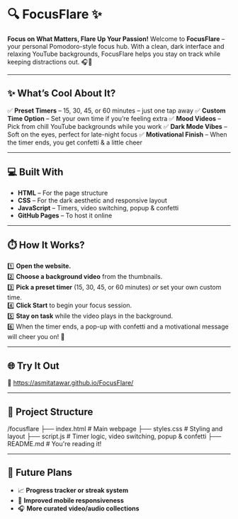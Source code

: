 # 🔍 FocusFlare ✨
**Focus on What Matters, Flare Up Your Passion!**
Welcome to **FocusFlare** – your personal Pomodoro-style focus hub. With a clean, dark interface and relaxing YouTube backgrounds, FocusFlare helps you stay on track while keeping distractions out. 🎧🌙

---

## ✨ What’s Cool About It?
✅ **Preset Timers** – 15, 30, 45, or 60 minutes – just one tap away
✅ **Custom Time Option** – Set your own time if you’re feeling extra
✅ **Mood Videos** – Pick from chill YouTube backgrounds while you work
✅ **Dark Mode Vibes** – Soft on the eyes, perfect for late-night focus
✅ **Motivational Finish** – When the timer ends, you get confetti & a little cheer

---

## 💻 Built With
- **HTML** – For the page structure
- **CSS** – For the dark aesthetic and responsive layout
- **JavaScript** – Timers, video switching, popup & confetti
- **GitHub Pages** – To host it online

---

## ⏱️ How It Works?  
1️⃣ **Open the website.**  
2️⃣ **Choose a background video** from the thumbnails.  
3️⃣ **Pick a preset timer** (15, 30, 45, or 60 minutes) *or* set your own custom time.  
4️⃣ **Click Start** to begin your focus session.  
5️⃣ **Stay on task** while the video plays in the background.  
6️⃣ When the timer ends, a pop-up with confetti and a motivational message will cheer you on! 🎉


---

## 🌐 Try It Out
🔗 https://asmitatawar.github.io/FocusFlare/

---

## 📁 Project Structure
/focusflare
├── index.html # Main webpage
├── styles.css # Styling and layout
├── script.js # Timer logic, video switching, popup & confetti
├── README.md # You're reading it!

---

## 🚀 Future Plans  
- 📈 **Progress tracker or streak system**
- 📱 **Improved mobile responsiveness**
- 🎧 **More curated video/audio collections**
